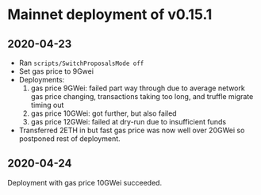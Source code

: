 # Mainnet deployment of v0.15.1

## 2020-04-23

- Ran ```scripts/SwitchProposalsMode off```
- Set gas price to 9Gwei
- Deployments:
  1. gas price 9GWei: failed part way through due to average network gas price changing, transactions taking too long, and truffle migrate timing out
  2. gas price 10GWei: got further, but also failed
  3. gas price 12GWei: failed at dry-run due to insufficient funds
- Transferred 2ETH in but fast gas price was now well over 20GWei so postponed rest of deployment.

## 2020-04-24

Deployment with gas price 10GWei succeeded.

